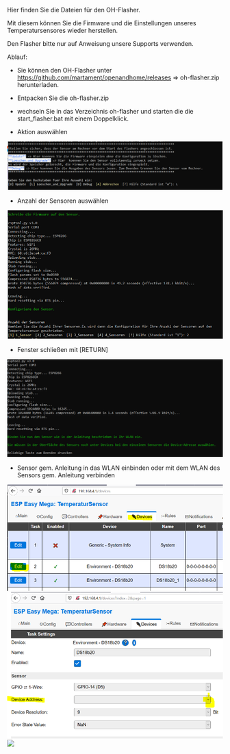 Hier finden Sie die Dateien für den OH-Flasher.

Mit diesem können Sie die Firmware und die Einstellungen unseres Temperatursensores wieder herstellen. 

Den Flasher bitte nur auf Anweisung unsere Supports verwenden.



Ablauf:
- Sie können den OH-Flasher unter https://github.com/martament/openandhome/releases => oh-flasher.zip herunterladen.
- Entpacken Sie die oh-flasher.zip
- wechseln Sie in das Verzeichnis oh-flasher und starten die die start_flasher.bat mit einem Doppelklick.

- Aktion auswählen
<img src="https://raw.githubusercontent.com/martament/openandhome/master/images/oh-flasher/flasher1.PNG">

- Anzahl der Sensoren auswählen

<img src="https://raw.githubusercontent.com/martament/openandhome/master/images/oh-flasher/flasher2.PNG">

- Fenster schließen mit [RETURN]

<img src="https://raw.githubusercontent.com/martament/openandhome/master/images/oh-flasher/flasher3.PNG">

- Sensor gem. Anleitung in das WLAN einbinden oder mit dem WLAN des Sensors gem. Anleitung verbinden

<img src="https://raw.githubusercontent.com/martament/openandhome/master/images/oh-flasher/flasher4.PNG">
<img src="https://raw.githubusercontent.com/martament/openandhome/master/images/oh-flasher/flasher5.PNG">
<img src="https://raw.githubusercontent.com/martament/openandhome/master/images/oh-flasher/flasher6.PNG">
